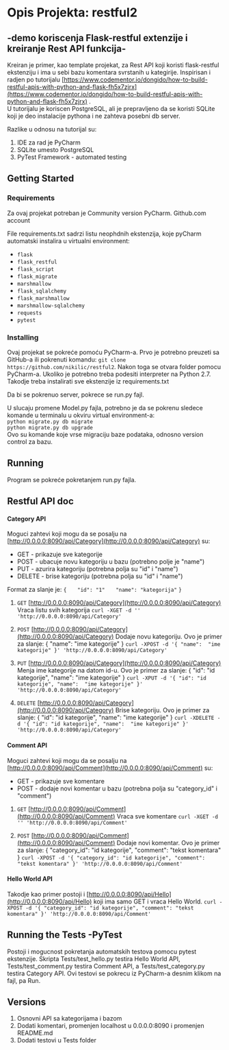 # Opis Projekta: restful2 
  ## -demo koriscenja Flask-restful extenzije i kreiranje Rest API funkcija-
Kreiran  je primer, kao template projekat, za Rest API koji koristi flask-restful ekstenziju i ima u sebi bazu komentara svrstanih u kategirije. Inspirisan i radjen po tutorijalu [https://www.codementor.io/dongido/how-to-build-restful-apis-with-python-and-flask-fh5x7zjrx](https://www.codementor.io/dongido/how-to-build-restful-apis-with-python-and-flask-fh5x7zjrx) .  
U tutorijalu je koriscen PostgreSQL, ali je prepravljeno da se koristi SQLite koji je deo instalacije pythona i ne zahteva posebni db server.

Razlike u odnosu na tutorijal su:

1. IDE za rad je  PyCharm
2. SQLite umesto PostgreSQL
3. PyTest Framework - automated testing

## Getting Started

### Requirements
Za ovaj projekat potreban je Community version PyCharm.
Github.com account

File requirements.txt sadrzi listu neophdnih ekstenzija, koje pyCharm automatski instalira u virtualni environment:
- `flask`
- `flask_restful`
- `flask_script`
- `flask_migrate`
- `marshmallow`
- `flask_sqlalchemy`
- `flask_marshmallow`
- `marshmallow-sqlalchemy`
- `requests`
- `pytest`

### Installing
Ovaj projekat se pokreće pomoću PyCharm-a. Prvo je potrebno preuzeti sa GitHub-a ili pokrenuti komandu: `git clone https://github.com/nikilic/restful2`.
Nakon toga se otvara folder pomocu PyCharm-a. Ukoliko je potrebno treba podesiti interpreter na Python 2.7. Takodje treba instalirati sve ekstenzije iz requirements.txt

Da bi se pokrenuo server, pokrece se run.py fajl.

U slucaju promene Model.py fajla, potrebno je da se pokrenu sledece komande u terminalu u okviru virtual environment-a:  
`python migrate.py db migrate`  
`python migrate.py db upgrade`  
Ovo su komande koje vrse migraciju baze podataka, odnosno version control za bazu.

## Running
Program se pokreće pokretanjem run.py fajla.

## Restful API doc
#### Category API
Moguci zahtevi koji mogu da se posalju na [http://0.0.0.0:8090/api/Category](http://0.0.0.0:8090/api/Category) su:

- GET - prikazuje sve kategorije
- POST - ubacuje novu kategoriju u bazu (potrebno polje je "name")
- PUT - azurira kategoriju (potrebna polja su "id" i "name")
- DELETE - brise kategoriju (potrebna polja su "id" i "name")

Format za slanje je:
`{`
`	"id": "1"`
`	"name": "kategorija"`
`}`

1. `GET` [http://0.0.0.0:8090/api/Category](http://0.0.0.0:8090/api/Category)
Vraca listu svih kategorija 
`curl -XGET -d '' 'http://0.0.0.0:8090/api/Category'`

2. `POST` [http://0.0.0.0:8090/api/Category](http://0.0.0.0:8090/api/Category)
Dodaje novu kategoriju. Ovo je primer za slanje:
{
"name": "ime kategorije"
}
`curl -XPOST -d '{ "name":  "ime kategorije" }' 'http://0.0.0.0:8090/api/Category'`

3. `PUT` [http://0.0.0.0:8090/api/Category](http://0.0.0.0:8090/api/Category)
Menja ime kategorije na datom id-u. Ovo je primer za slanje:
{
"id": "id kategorije",
"name": "ime kategorije"
}
`curl -XPUT -d '{ "id": "id kategorije", "name":  "ime kategorije" }' 'http://0.0.0.0:8090/api/Category'`

4. `DELETE` [http://0.0.0.0:8090/api/Category](http://0.0.0.0:8090/api/Category)
Brise kategoriju. Ovo je primer za slanje:
{
"id": "id kategorije",
"name": "ime kategorije"
}
`curl -XDELETE -d '{ "id": "id kategorije", "name":  "ime kategorije" }' 'http://0.0.0.0:8090/api/Category'`

#### Comment API
Moguci zahtevi koji mogu da se posalju na [http://0.0.0.0:8090/api/Comment](http://0.0.0.0:8090/api/Comment) su:

- GET - prikazuje sve komentare
- POST - dodaje novi komentar u bazu (potrebna polja su "category_id" i "comment")

1. `GET` [http://0.0.0.0:8090/api/Comment](http://0.0.0.0:8090/api/Comment)
Vraca sve komentare
`curl -XGET -d '' 'http://0.0.0.0:8090/api/Comment'`

2. `POST` [http://0.0.0.0:8090/api/Comment](http://0.0.0.0:8090/api/Comment)
Dodaje novi komentar. Ovo je primer za slanje:
{
"category_id": "id kategorije",
"comment": "tekst komentara"
}
`curl -XPOST -d '{ "category_id": "id kategorije", "comment": "tekst komentara" }' 'http://0.0.0.0:8090/api/Comment'`

#### Hello World API
Takodje kao primer postoji i [http://0.0.0.0:8090/api/Hello](http://0.0.0.0:8090/api/Hello) koji ima samo GET i vraca Hello World.
`curl -XPOST -d '{ "category_id": "id kategorije", "comment": "tekst komentara" }' 'http://0.0.0.0:8090/api/Comment'`

## Running the Tests -PyTest
Postoji i mogucnost pokretanja automatskih testova pomocu pytest ekstenzije. Skripta Tests/test_hello.py testira Hello World API, Tests/test_comment.py testira Comment API, a Tests/test_category.py testira Category API.
Ovi testovi se pokrecu iz PyCharm-a desnim klikom na fajl, pa Run.

## Versions
1. Osnovni API sa kategorijama i bazom
2. Dodati komentari, promenjen localhost u 0.0.0.0:8090 i promenjen README.md
3. Dodati testovi u Tests folder
